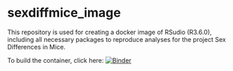 # sexdiffmice_image

This repository is used for creating a docker image of RSudio (R3.6.0), including all necessary packages to reproduce analyses for the project Sex Differences in Mice.

To build the container, click here: [![Binder](https://mybinder.org/badge_logo.svg)]( https://mybinder.org/v2/gh/SusZaj/sexdiffmice_image/master?urlpath=rstudio)
